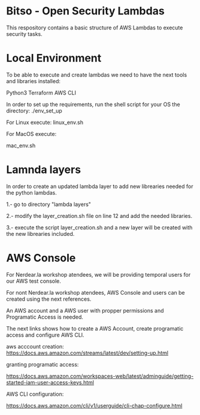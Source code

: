 # Bitso - Open Security Lambdas

This respository contains a basic structure of AWS Lambdas to execute security tasks.

# Local Environment 

To be able to execute and create lambdas we need to have the next tools and libraries installed:

Python3
Terraform
AWS CLI


In order to set up the requirements, run the shell script for your OS the directory: 
./env_set_up

For Linux execute:
linux_env.sh

For MacOS execute:

mac_env.sh

# Lamnda layers

In order to create an updated lambda layer to add new librearies needed for the python lambdas.

1.- go to directory "lambda layers"

2.- modify the layer_creation.sh file on line 12 and add the needed libraries.

3.- execute the script layer_creation.sh and a new layer will be created with the new librearies included.

# AWS Console 

For Nerdear.la workshop atendees, we will be providing temporal users for our AWS test console.

For nont Nerdear.la workshop atendees, AWS Console and users can be created using the next references.

An AWS account and a AWS user with propper permissions and Programatic Access is needed.

The next links shows how to create a AWS Account, create programatic access and configure AWS CLI.

aws acccount creation:
https://docs.aws.amazon.com/streams/latest/dev/setting-up.html

granting programatic access:

https://docs.aws.amazon.com/workspaces-web/latest/adminguide/getting-started-iam-user-access-keys.html

AWS CLI configuration: 

https://docs.aws.amazon.com/cli/v1/userguide/cli-chap-configure.html
